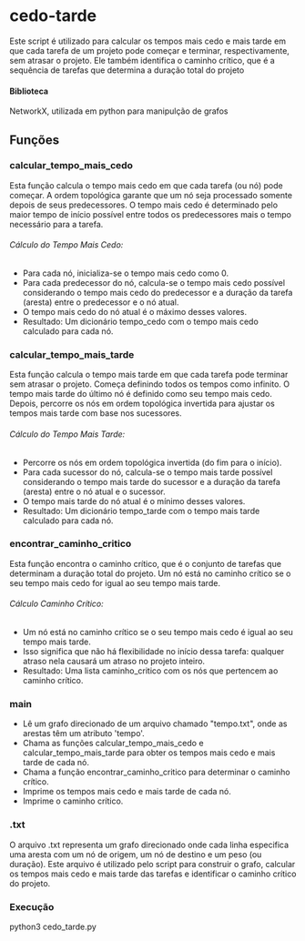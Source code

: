 # cedo-tarde
Este script é utilizado para calcular os tempos mais cedo e mais tarde em que cada tarefa de um projeto pode começar e terminar, respectivamente, sem atrasar o projeto. 
Ele também identifica o caminho crítico, que é a sequência de tarefas que determina a duração total do projeto
#### Biblioteca 
NetworkX, utilizada em python para manipulção de grafos 


## Funções 

### calcular_tempo_mais_cedo
Esta função calcula o tempo mais cedo em que cada tarefa (ou nó) pode começar.
A ordem topológica garante que um nó seja processado somente depois de seus predecessores.
O tempo mais cedo é determinado pelo maior tempo de início possível entre todos os predecessores mais o tempo necessário para a tarefa.
###### Cálculo do Tempo Mais Cedo:
- Para cada nó, inicializa-se o tempo mais cedo como 0.
- Para cada predecessor do nó, calcula-se o tempo mais cedo possível considerando o tempo mais cedo do predecessor e a duração da tarefa (aresta) entre o predecessor e o nó atual.
- O tempo mais cedo do nó atual é o máximo desses valores.
- Resultado: Um dicionário tempo_cedo com o tempo mais cedo calculado para cada nó.

### calcular_tempo_mais_tarde
Esta função calcula o tempo mais tarde em que cada tarefa pode terminar sem atrasar o projeto. 
Começa definindo todos os tempos como infinito. O tempo mais tarde do último nó é definido como seu tempo mais cedo. 
Depois, percorre os nós em ordem topológica invertida para ajustar os tempos mais tarde com base nos sucessores.
###### Cálculo do Tempo Mais Tarde:
- Percorre os nós em ordem topológica invertida (do fim para o início).
- Para cada sucessor do nó, calcula-se o tempo mais tarde possível considerando o tempo mais tarde do sucessor e a duração da tarefa (aresta) entre o nó atual e o sucessor.
- O tempo mais tarde do nó atual é o mínimo desses valores.
- Resultado: Um dicionário tempo_tarde com o tempo mais tarde calculado para cada nó.

### encontrar_caminho_critico
Esta função encontra o caminho crítico, que é o conjunto de tarefas que determinam a duração total do projeto. 
Um nó está no caminho crítico se o seu tempo mais cedo for igual ao seu tempo mais tarde.
###### Cálculo Caminho Crítico:
- Um nó está no caminho crítico se o seu tempo mais cedo é igual ao seu tempo mais tarde.
- Isso significa que não há flexibilidade no início dessa tarefa: qualquer atraso nela causará um atraso no projeto inteiro.
- Resultado: Uma lista caminho_critico com os nós que pertencem ao caminho crítico.
### main
- Lê um grafo direcionado de um arquivo chamado "tempo.txt", onde as arestas têm um atributo 'tempo'.
- Chama as funções calcular_tempo_mais_cedo e calcular_tempo_mais_tarde para obter os tempos mais cedo e mais tarde de cada nó.
- Chama a função encontrar_caminho_critico para determinar o caminho crítico.
- Imprime os tempos mais cedo e mais tarde de cada nó.
- Imprime o caminho crítico.


### .txt
O arquivo .txt representa um grafo direcionado onde cada linha especifica uma aresta com um nó de origem, um nó de destino e um peso (ou duração). Este arquivo é utilizado pelo script para construir o grafo, calcular os tempos mais cedo e mais tarde das tarefas e identificar o caminho crítico do projeto.

### Execução


python3 cedo_tarde.py




